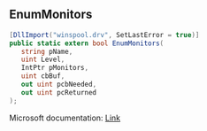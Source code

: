 ## EnumMonitors

```csharp
[DllImport("winspool.drv", SetLastError = true)]
public static extern bool EnumMonitors(
   string pName,
   uint Level,
   IntPtr pMonitors,
   uint cbBuf,
   out uint pcbNeeded,
   out uint pcReturned
);
```

Microsoft documentation: [Link](https://learn.microsoft.com/en-us/windows/win32/printdocs/enummonitors)
